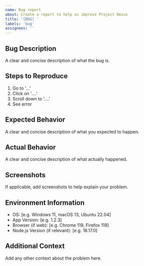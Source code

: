 ```yaml
---
name: Bug report
about: Create a report to help us improve Project Nexus
title: '[BUG] '
labels: 'bug'
assignees: ''
---
```


## Bug Description
A clear and concise description of what the bug is.

## Steps to Reproduce
1. Go to '...'
2. Click on '....'
3. Scroll down to '....'
4. See error

## Expected Behavior
A clear and concise description of what you expected to happen.

## Actual Behavior
A clear and concise description of what actually happened.

## Screenshots
If applicable, add screenshots to help explain your problem.

## Environment Information
- OS: [e.g. Windows 11, macOS 13, Ubuntu 22.04]
- App Version: [e.g. 1.2.3]
- Browser (if web): [e.g. Chrome 119, Firefox 119]
- Node.js Version (if relevant): [e.g. 18.17.0]

## Additional Context
Add any other context about the problem here.